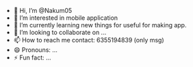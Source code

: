 - 👋 Hi, I’m @Nakum05
- 👀 I’m interested in mobile application
- 🌱 I’m currently learning new things for useful for making app.
- 💞️ I’m looking to collaborate on ...
- 📫 How to reach me contact: 6355194839 (only msg)
- 😄 Pronouns: ...
- ⚡ Fun fact: ...

<!---
Nakum05/Nakum05 is a ✨ special ✨ repository because its `README.md` (this file) appears on your GitHub profile.
You can click the Preview link to take a look at your changes.
--->
